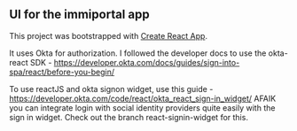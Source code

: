 ## UI for the immiportal app

This project was bootstrapped with [Create React App](https://github.com/facebookincubator/create-react-app).

It uses Okta for authorization. I followed the developer docs to use the okta-react SDK - https://developer.okta.com/docs/guides/sign-into-spa/react/before-you-begin/

To use reactJS and okta signon widget, use this guide - https://developer.okta.com/code/react/okta_react_sign-in_widget/
AFAIK you can integrate login with social identity providers quite easily with the sign in widget. Check out the branch react-signin-widget for this.  